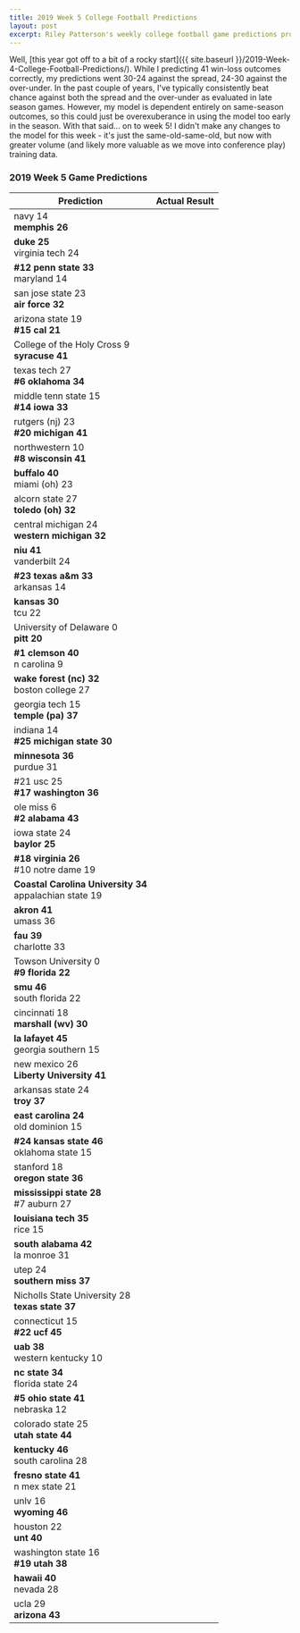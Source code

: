 ```yaml
---
title: 2019 Week 5 College Football Predictions
layout: post
excerpt: Riley Patterson's weekly college football game predictions produced from a gradually improving pagerank-based model. Updated with comparisons to actual results as those results come in.
---
```


Well, [this year got off to a bit of a rocky start]({{ site.baseurl }}/2019-Week-4-College-Football-Predictions/). While I predicting 41 win-loss outcomes correctly, my predictions went 30-24 against the spread, 24-30 against the over-under. In the past couple of years, I've typically consistently beat chance against both the spread and the over-under as evaluated in late season games. However, my model is dependent entirely on same-season outcomes, so this could just be overexuberance in using the model too early in the season. With that said... on to week 5! I didn't make any changes to the model for this week - it's just the same-old-same-old, but now with greater volume (and likely more valuable as we move into conference play) training data.

### 2019 Week 5 Game Predictions

| Prediction | Actual Result |
|------------|---------------|
| navy 14<br>**memphis 26** |  |
| **duke 25**<br>virginia tech 24 |  |
| **#12 penn state 33**<br>maryland 14 |  |
| san jose state 23<br>**air force 32** |  |
| arizona state 19<br>**#15 cal 21** |  |
| College of the Holy Cross 9<br>**syracuse 41** |  |
| texas tech 27<br>**#6 oklahoma 34** |  |
| middle tenn state 15<br>**#14 iowa 33** |  |
| rutgers (nj) 23<br>**#20 michigan 41** |  |
| northwestern 10<br>**#8 wisconsin 41** |  |
| **buffalo 40**<br>miami (oh) 23 |  |
| alcorn state 27<br>**toledo (oh) 32** |  |
| central michigan 24<br>**western michigan 32** |  |
| **niu 41**<br>vanderbilt 24 |  |
| **#23 texas a&m 33**<br>arkansas 14 |  |
| **kansas 30**<br>tcu 22 |  |
| University of Delaware 0<br>**pitt 20** |  |
| **#1 clemson 40**<br>n carolina 9 |  |
| **wake forest (nc) 32**<br>boston college 27 |  |
| georgia tech 15<br>**temple (pa) 37** |  |
| indiana 14<br>**#25 michigan state 30** |  |
| **minnesota 36**<br>purdue 31 |  |
| #21 usc 25<br>**#17 washington 36** |  |
| ole miss 6<br>**#2 alabama 43** |  |
| iowa state 24<br>**baylor 25** |  |
| **#18 virginia 26**<br>#10 notre dame 19 |  |
| **Coastal Carolina University 34**<br>appalachian state 19 |  |
| **akron 41**<br>umass 36 |  |
| **fau 39**<br>charlotte 33 |  |
| Towson University 0<br>**#9 florida 22** |  |
| **smu 46**<br>south florida 22 |  |
| cincinnati 18<br>**marshall (wv) 30** |  |
| **la lafayet 45**<br>georgia southern 15 |  |
| new mexico 26<br>**Liberty University 41** |  |
| arkansas state 24<br>**troy 37** |  |
| **east carolina 24**<br>old dominion 15 |  |
| **#24 kansas state 46**<br>oklahoma state 15 |  |
| stanford 18<br>**oregon state 36** |  |
| **mississippi state 28**<br>#7 auburn 27 |  |
| **louisiana tech 35**<br>rice 15 |  |
| **south alabama 42**<br>la monroe 31 |  |
| utep 24<br>**southern miss 37** |  |
| Nicholls State University 28<br>**texas state 37** |  |
| connecticut 15<br>**#22 ucf 45** |  |
| **uab 38**<br>western kentucky 10 |  |
| **nc state 34**<br>florida state 24 |  |
| **#5 ohio state 41**<br>nebraska 12 |  |
| colorado state 25<br>**utah state 44** |  |
| **kentucky 46**<br>south carolina 28 |  |
| **fresno state 41**<br>n mex state 21 |  |
| unlv 16<br>**wyoming 46** |  |
| houston 22<br>**unt 40** |  |
| washington state 16<br>**#19 utah 38** |  |
| **hawaii 40**<br>nevada 28 |  |
| ucla 29<br>**arizona 43** |  |

